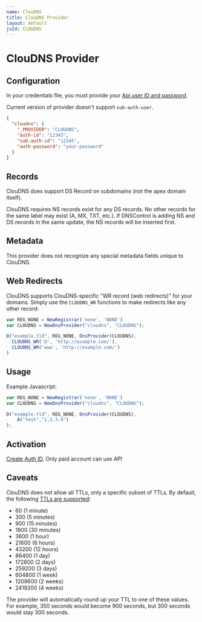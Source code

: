 ```yaml
---
name: ClouDNS
title: ClouDNS Provider
layout: default
jsId: CLOUDNS
---
```

# ClouDNS Provider

## Configuration
In your credentials file, you must provide your [Api user ID and password](https://www.cloudns.net/wiki/article/42/).

Current version of provider doesn't support `sub-auth-user`.

```json
{
  "cloudns": {
    "_PROVIDER": "CLOUDNS",
    "auth-id": "12345",
    "sub-auth-id": "12345",
    "auth-password": "your-password"
  }
}
```

## Records

ClouDNS does support DS Record on subdomains (not the apex domain itself).

ClouDNS requires NS records exist for any DS records. No other records for
the same label may exist (A, MX, TXT, etc.). If DNSControl is adding NS and
DS records in the same update, the NS records will be inserted first.

## Metadata
This provider does not recognize any special metadata fields unique to ClouDNS.

## Web Redirects
ClouDNS supports ClouDNS-specific "WR record (web redirects)" for your domains.
Simply use the `CLOUDNS_WR` functions to make redirects like any other record:

```js
var REG_NONE = NewRegistrar('none', 'NONE')
var CLOUDNS = NewDnsProvider("cloudns", "CLOUDNS");

D("example.tld", REG_NONE, DnsProvider(CLOUDNS),
  CLOUDNS_WR('@', 'http://example.com/'),
  CLOUDNS_WR('www', 'http://example.com/')
)
```

## Usage
Example Javascript:

```js
var REG_NONE = NewRegistrar('none', 'NONE')
var CLOUDNS = NewDnsProvider("cloudns", "CLOUDNS");

D("example.tld", REG_NONE, DnsProvider(CLOUDNS),
    A("test","1.2.3.4")
);
```

## Activation
[Create Auth ID](https://www.cloudns.net/api-settings/).  Only paid account can use API

## Caveats
ClouDNS does not allow all TTLs, only a specific subset of TTLs. By default, the following [TTLs are supported](https://www.cloudns.net/wiki/article/188/):
- 60  (1 minute)
- 300 (5 minutes)
- 900 (15 minutes)
- 1800 (30 minutes)
- 3600 (1 hour)
- 21600 (6 hours)
- 43200 (12 hours)
- 86400 (1 day)
- 172800 (2 days)
- 259200 (3 days)
- 604800 (1 week)
- 1209600 (2 weeks)
- 2419200 (4 weeks)

The provider will automatically round up your TTL to one of these values. For example, 350 seconds would become 900
seconds, but 300 seconds would stay 300 seconds.
